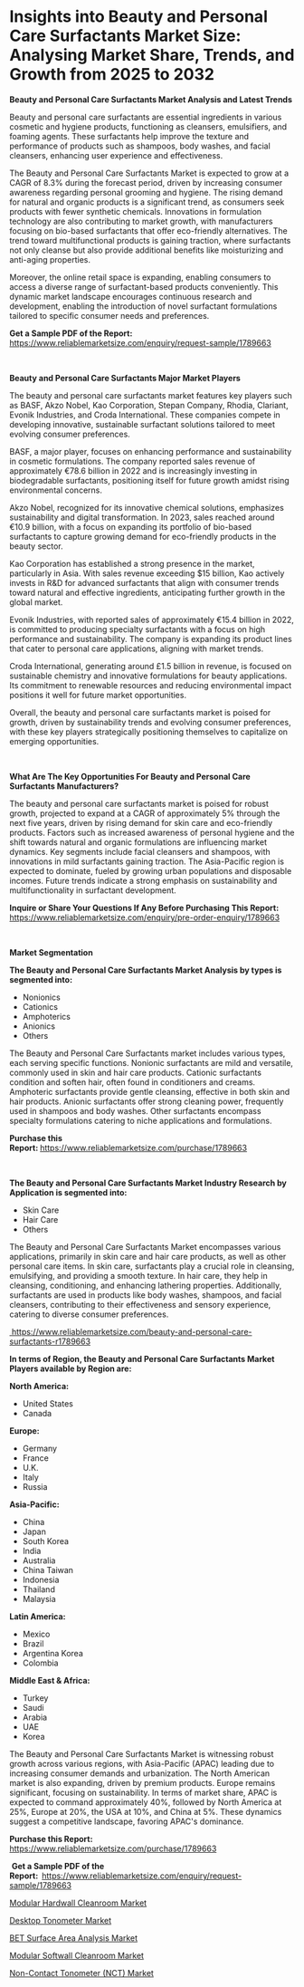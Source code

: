 <p><h1>Insights into Beauty and Personal Care Surfactants Market Size: Analysing Market Share, Trends, and Growth from 2025 to 2032</h1></p><p><strong>Beauty and Personal Care Surfactants Market Analysis and Latest Trends</strong></p>
<p><p>Beauty and personal care surfactants are essential ingredients in various cosmetic and hygiene products, functioning as cleansers, emulsifiers, and foaming agents. These surfactants help improve the texture and performance of products such as shampoos, body washes, and facial cleansers, enhancing user experience and effectiveness.</p><p>The Beauty and Personal Care Surfactants Market is expected to grow at a CAGR of 8.3% during the forecast period, driven by increasing consumer awareness regarding personal grooming and hygiene. The rising demand for natural and organic products is a significant trend, as consumers seek products with fewer synthetic chemicals. Innovations in formulation technology are also contributing to market growth, with manufacturers focusing on bio-based surfactants that offer eco-friendly alternatives. The trend toward multifunctional products is gaining traction, where surfactants not only cleanse but also provide additional benefits like moisturizing and anti-aging properties.</p><p>Moreover, the online retail space is expanding, enabling consumers to access a diverse range of surfactant-based products conveniently. This dynamic market landscape encourages continuous research and development, enabling the introduction of novel surfactant formulations tailored to specific consumer needs and preferences.</p></p>
<p><strong>Get a Sample PDF of the Report:&nbsp;</strong> <a href="https://www.reliablemarketsize.com/enquiry/request-sample/1789663?utm_campaign=2640&utm_medium=2&utm_source=Github&utm_content=ia&utm_term=25032025&utm_id=beauty-and-personal-care-surfactants">https://www.reliablemarketsize.com/enquiry/request-sample/1789663</a></p>
<p>&nbsp;</p>
<p><strong>Beauty and Personal Care Surfactants Major Market Players</strong></p>
<p><p>The beauty and personal care surfactants market features key players such as BASF, Akzo Nobel, Kao Corporation, Stepan Company, Rhodia, Clariant, Evonik Industries, and Croda International. These companies compete in developing innovative, sustainable surfactant solutions tailored to meet evolving consumer preferences.</p><p>BASF, a major player, focuses on enhancing performance and sustainability in cosmetic formulations. The company reported sales revenue of approximately €78.6 billion in 2022 and is increasingly investing in biodegradable surfactants, positioning itself for future growth amidst rising environmental concerns.</p><p>Akzo Nobel, recognized for its innovative chemical solutions, emphasizes sustainability and digital transformation. In 2023, sales reached around €10.9 billion, with a focus on expanding its portfolio of bio-based surfactants to capture growing demand for eco-friendly products in the beauty sector.</p><p>Kao Corporation has established a strong presence in the market, particularly in Asia. With sales revenue exceeding $15 billion, Kao actively invests in R&D for advanced surfactants that align with consumer trends toward natural and effective ingredients, anticipating further growth in the global market.</p><p>Evonik Industries, with reported sales of approximately €15.4 billion in 2022, is committed to producing specialty surfactants with a focus on high performance and sustainability. The company is expanding its product lines that cater to personal care applications, aligning with market trends.</p><p>Croda International, generating around £1.5 billion in revenue, is focused on sustainable chemistry and innovative formulations for beauty applications. Its commitment to renewable resources and reducing environmental impact positions it well for future market opportunities.</p><p>Overall, the beauty and personal care surfactants market is poised for growth, driven by sustainability trends and evolving consumer preferences, with these key players strategically positioning themselves to capitalize on emerging opportunities.</p></p>
<p>&nbsp;</p>
<p><strong>What Are The Key Opportunities For Beauty and Personal Care Surfactants Manufacturers?</strong></p>
<p><p>The beauty and personal care surfactants market is poised for robust growth, projected to expand at a CAGR of approximately 5% through the next five years, driven by rising demand for skin care and eco-friendly products. Factors such as increased awareness of personal hygiene and the shift towards natural and organic formulations are influencing market dynamics. Key segments include facial cleansers and shampoos, with innovations in mild surfactants gaining traction. The Asia-Pacific region is expected to dominate, fueled by growing urban populations and disposable incomes. Future trends indicate a strong emphasis on sustainability and multifunctionality in surfactant development.</p></p>
<p><strong>Inquire or Share Your Questions If Any Before Purchasing This Report:</strong> <a href="https://www.reliablemarketsize.com/enquiry/pre-order-enquiry/1789663?utm_campaign=2640&utm_medium=2&utm_source=Github&utm_content=ia&utm_term=25032025&utm_id=beauty-and-personal-care-surfactants">https://www.reliablemarketsize.com/enquiry/pre-order-enquiry/1789663</a></p>
<p>&nbsp;</p>
<p><strong>Market Segmentation</strong></p>
<p><strong>The Beauty and Personal Care Surfactants Market Analysis by types is segmented into:</strong></p>
<p><ul><li>Nonionics</li><li>Cationics</li><li>Amphoterics</li><li>Anionics</li><li>Others</li></ul></p>
<p><p>The Beauty and Personal Care Surfactants market includes various types, each serving specific functions. Nonionic surfactants are mild and versatile, commonly used in skin and hair care products. Cationic surfactants condition and soften hair, often found in conditioners and creams. Amphoteric surfactants provide gentle cleansing, effective in both skin and hair products. Anionic surfactants offer strong cleaning power, frequently used in shampoos and body washes. Other surfactants encompass specialty formulations catering to niche applications and formulations.</p></p>
<p><strong>Purchase this Report:&nbsp;</strong><a href="https://www.reliablemarketsize.com/purchase/1789663?utm_campaign=2640&utm_medium=2&utm_source=Github&utm_content=ia&utm_term=25032025&utm_id=beauty-and-personal-care-surfactants">https://www.reliablemarketsize.com/purchase/1789663</a></p>
<p>&nbsp;</p>
<p><strong>The Beauty and Personal Care Surfactants Market Industry Research by Application is segmented into:</strong></p>
<p><ul><li>Skin Care</li><li>Hair Care</li><li>Others</li></ul></p>
<p><p>The Beauty and Personal Care Surfactants Market encompasses various applications, primarily in skin care and hair care products, as well as other personal care items. In skin care, surfactants play a crucial role in cleansing, emulsifying, and providing a smooth texture. In hair care, they help in cleansing, conditioning, and enhancing lathering properties. Additionally, surfactants are used in products like body washes, shampoos, and facial cleansers, contributing to their effectiveness and sensory experience, catering to diverse consumer preferences.</p></p>
<p><a href="https://www.reliablemarketsize.com/beauty-and-personal-care-surfactants-r1789663?utm_campaign=2640&utm_medium=2&utm_source=Github&utm_content=ia&utm_term=25032025&utm_id=beauty-and-personal-care-surfactants">&nbsp;https://www.reliablemarketsize.com/beauty-and-personal-care-surfactants-r1789663</a></p>
<p><strong>In terms of Region, the Beauty and Personal Care Surfactants Market Players available by Region are:</strong></p>
<p>
    <p> <strong> North America: </strong>
        <ul>
            <li>United States</li>
            <li>Canada</li>
        </ul>
        </p> 
    <p> <strong> Europe: </strong>
        <ul>
            <li>Germany</li>
            <li>France</li>
            <li>U.K.</li>
            <li>Italy</li>
            <li>Russia</li>
        </ul>
        </p> 
    <p> <strong> Asia-Pacific: </strong>
        <ul>
            <li>China</li>
            <li>Japan</li>
            <li>South Korea</li>
            <li>India</li>
            <li>Australia</li>
            <li>China Taiwan</li>
            <li>Indonesia</li>
            <li>Thailand</li>
            <li>Malaysia</li>
        </ul>
        </p> 
    <p> <strong> Latin America: </strong>
        <ul>
            <li>Mexico</li>
            <li>Brazil</li>
            <li>Argentina Korea</li>
            <li>Colombia</li>
        </ul>
        </p> 
    <p> <strong> Middle East & Africa: </strong>
        <ul>
            <li>Turkey</li>
            <li>Saudi</li>
            <li>Arabia</li>
            <li>UAE</li>
            <li>Korea</li>
        </ul>
    </p>
    </p>
<p><p>The Beauty and Personal Care Surfactants Market is witnessing robust growth across various regions, with Asia-Pacific (APAC) leading due to increasing consumer demands and urbanization. The North American market is also expanding, driven by premium products. Europe remains significant, focusing on sustainability. In terms of market share, APAC is expected to command approximately 40%, followed by North America at 25%, Europe at 20%, the USA at 10%, and China at 5%. These dynamics suggest a competitive landscape, favoring APAC's dominance.</p></p>
<p><strong>Purchase this Report: </strong><a href="https://www.reliablemarketsize.com/purchase/1789663?utm_campaign=2640&utm_medium=2&utm_source=Github&utm_content=ia&utm_term=25032025&utm_id=beauty-and-personal-care-surfactants">https://www.reliablemarketsize.com/purchase/1789663</a></p>
<p>&nbsp;<strong>Get a Sample PDF of the Report:&nbsp;&nbsp;</strong><a href="https://www.reliablemarketsize.com/enquiry/request-sample/1789663?utm_campaign=2640&utm_medium=2&utm_source=Github&utm_content=ia&utm_term=25032025&utm_id=beauty-and-personal-care-surfactants">https://www.reliablemarketsize.com/enquiry/request-sample/1789663</a></p>
<p><strong></strong></p>
<p><p><a href="https://www.linkedin.com/pulse/global-modular-hardwall-cleanroom-market-trends-applications-waw2e?utm_campaign=2640&utm_medium=2&utm_source=Github&utm_content=ia&utm_term=25032025&utm_id=beauty-and-personal-care-surfactants">Modular Hardwall Cleanroom Market</a></p><p><a href="https://github.com/goickpache1m/Market-Research-Report-List-1/blob/main/desktop-tonometer-market.md?utm_campaign=2640&utm_medium=2&utm_source=Github&utm_content=ia&utm_term=25032025&utm_id=beauty-and-personal-care-surfactants">Desktop Tonometer Market</a></p><p><a href="https://www.linkedin.com/pulse/valuation-production-cost-growth-factors-bet-surface-area-vvvce?utm_campaign=2640&utm_medium=2&utm_source=Github&utm_content=ia&utm_term=25032025&utm_id=beauty-and-personal-care-surfactants">BET Surface Area Analysis Market</a></p><p><a href="https://www.linkedin.com/pulse/modular-softwall-cleanroom-market-matrix-applications-dsjee?utm_campaign=2640&utm_medium=2&utm_source=Github&utm_content=ia&utm_term=25032025&utm_id=beauty-and-personal-care-surfactants">Modular Softwall Cleanroom Market</a></p><p><a href="https://github.com/ChiragRp1/Market-Research-Report-List-7/blob/main/non-contact-tonometer-nct-market.md?utm_campaign=2640&utm_medium=2&utm_source=Github&utm_content=ia&utm_term=25032025&utm_id=beauty-and-personal-care-surfactants">Non-Contact Tonometer (NCT) Market</a></p></p>